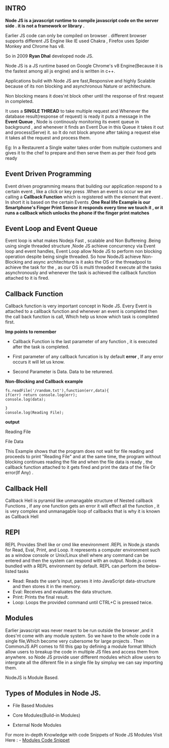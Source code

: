 ## INTRO
**Node JS is a javascript runtime to compile javascript code on the server side . it is not a framework or library .**

Earlier JS code can only be compiled on browser . different browser supports different JS Engine like IE used Chakra , Firefox uses Spider Monkey and Chrome has v8.

So in 2009 **Ryan Dhal** developed node JS.

Node JS is a JS runtime based on  Google Chrome's v8 Engine(Because it is the fastest among all js engine) and is written in c++.

Applications build with Node JS are fast,Responsive and highly Scalable because of its non blocking and asynchronous Nature or architechure.

Non blocking means it does'nt block other until the response of first request in completed.

It uses a **SINGLE THREAD** to take multiple request and Whenever the database result(response of request) is ready it puts a message in the **Event Queue** , Node is continously monitoring its event queue in background , and whenever it finds an Event Due in this Queue it takes it out and process(Serve) it. so It do not block anyone after taking a request else it takes all the request and process them.

Eg: In a Restaurent a Single waiter takes order from multiple customers and gives it to the chef to prepare and  then serve them as per their food gets ready
## Event Driven Programming

Event driven programming means that building our application respond to a certain event , like a click or key press .When an event is occur we are calling a **Callback Function** which is registered with the element that event . In short it is based on the certain Events ,**One Real life Example is our Smartphone's Finger Print Sensor it responds every time we touch it , or it runs a callback which unlocks the phone if the finger print matches**

## Event Loop and Event Queue
Event loop is what makes Nodejs Fast , scalable and Non Buffereing .Being using single threaded structure ,Node JS achieve concurrency via Event loop and event handles, Event Loop allow Node JS to  perform non blocking operation despite being single threaded. So how NodeJS achieve Non-Blocking and async architechture is it asks the OS or the threadpool to achieve the task for the , as our OS is multi threaded it execute all the tasks asynchronously and whenever the task is achieved the callback function attached to it is fired.

## Callback Function
Callback function is very important concept in Node JS. Every Event is attached to a callback function and whenever an event is completed then the call back function is call, Which help us know which task is completed first.

**Imp points to remember**
- Callback Function is the last parameter of any function , it is executed after the task is completed.

- First parameter of any callback funcation is by default **error** , If any error occurs it will let us know.

- Second Parameter is Data. Data to be returened.

**Non-Blocking and Callback example**
```
fs.readFile('/random.txt'),function(err,data){
if(err) return console.log(err);
console.log(data);
	
}
console.log(Reading File);
```
   **output** 

 Reading File

 File Data

 This Example shows that the program does not wait for file reading and proceeds to print "Reading File" and at the same time, the program without blocking continues reading the file and when the file data is ready , the callback function attached to it gets fired and print the data of the file Or error(If Any) .

## Callback Hell
Callback Hell is pyramid like unmanagable structure of Nested callback Functions , if any one function  gets an error it will effect all the function , it is very complex and unmanagable loop of callbacks that is why it is known as Callback Hell

## REPl
REPL Provides Shell like or cmd like enevironment .REPL in Node.js stands for Read, Eval, Print, and Loop. It represents a computer environment such as a window console or Unix/Linux shell where any command can be entered and then the system can respond with an output. Node.js comes bundled with a REPL environment by default. REPL can perform the below-listed tasks

   - Read: Reads the user’s input, parses it into JavaScript data-structure and then stores it in the memory.
   - Eval: Receives and evaluates the data structure.
   - Print: Prints the final result.
   - Loop: Loops the provided command until CTRL+C is pressed twice.

## Modules
Earlier javascript was never meant to be run outside the browser ,and it does'nt come with any module system. So we have to the whole code in a single file,Which become very cubersome for large projects . Then CommonJS API comes to fill this gap by defining a module format Which allow users to breakup the code in multiple JS files and access them from anywhere. so Node JS provide user different modules which allow users to intergrate all the diferent file in a single file by simpluy we can say importing them.

NodeJS is Module Based.

## Types of Modules in Node JS.

- File Based Modules
  
- Core Modules(Build-in Modules)

- External Node Modules

For more in-depth Knowledge with code Snippets of Node JS Modules Visit Here : - [Modules Code Snippet](./Code.md)
